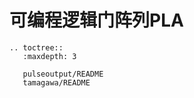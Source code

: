 # 可编程逻辑门阵列PLA

```{eval-rst}
.. toctree::
   :maxdepth: 3
   
   pulseoutput/README
   tamagawa/README

```
